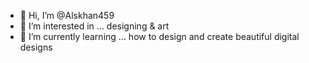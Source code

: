 - 👋 Hi, I’m @Alskhan459
- 👀 I’m interested in ... designing & art
- 🌱 I’m currently learning ... how to design and create beautiful digital designs
